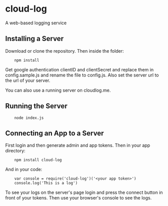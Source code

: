 # cloud-log
A web-based logging service

## Installing a Server
Download or clone the repository. Then inside the folder:
```
    npm install
```
Get google authentication clientID and clientSecret and replace them in config.sample.js and rename the file to config.js. Also set the server url to the url of your server.

You can also use a running server on cloudlog.me.

## Running the Server
```
    node index.js
```

## Connecting an App to a Server
First login and then generate admin and app tokens.
Then in your app directory:
```
    npm install cloud-log
```
And in your code:
```
    var console = require('cloud-log')('<your app token>')
    console.log('This is a log')
```
To see your logs on the server's page login and press the connect button in front of your tokens. Then use your browser's console to see the logs. 
